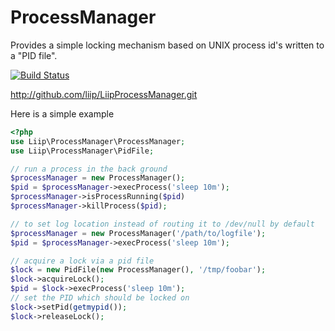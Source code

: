 ProcessManager
==============

Provides a simple locking mechanism based on UNIX process id's written to a "PID file".

[![Build Status](https://secure.travis-ci.org/liip/LiipProcessManager.png)](http://travis-ci.org/liip/LiipProcessManager)

http://github.com/liip/LiipProcessManager.git

Here is a simple example

```php
<?php
use Liip\ProcessManager\ProcessManager;
use Liip\ProcessManager\PidFile;

// run a process in the back ground
$processManager = new ProcessManager();
$pid = $processManager->execProcess('sleep 10m');
$processManager->isProcessRunning($pid)
$processManager->killProcess($pid);

// to set log location instead of routing it to /dev/null by default
$processManager = new ProcessManager('/path/to/logfile');
$pid = $processManager->execProcess('sleep 10m');

// acquire a lock via a pid file
$lock = new PidFile(new ProcessManager(), '/tmp/foobar');
$lock->acquireLock();
$pid = $lock->execProcess('sleep 10m');
// set the PID which should be locked on
$lock->setPid(getmypid());
$lock->releaseLock();
```
